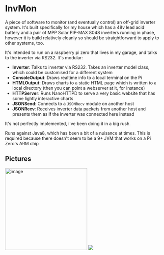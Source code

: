 # InvMon
A piece of software to monitor (and eventually control) an off-grid inverter system.  It's built specifically for my house which has a 48v lead acid battery and a pair of MPP Solar PIP-MAX 8048 inverters running in phase, however it is build relatively cleanly so should be straightforward to apply to other systems, too.

It's intended to run on a raspberry pi zero that lives in my garage, and talks to the inverter via RS232.  It's modular:

- **Inverter**: Talks to inverter via RS232.  Takes an inverter model class, which could be customised for a different system
- **ConsoleOutput**: Draws realtime info to a local terminal on the Pi
- **HTMLOutput**: Draws charts to a static HTML page which is written to a local directory (then you can point a webserver at it, for instance)
- **HTTPServer**: Runs NanoHTTPD to serve a very basic website that has some lightly interactive charts
- **JSONSend**: Connects to a `JSONRecv` module on another host
- **JSONRecv**: Receives inverter data packets from another host and presents them as if the inverter was connected here instead

It's not perfectly implemented, i've been doing it in a big rush.  

Runs against Java8, which has been a bit of a nuisance at times.  This is required because there doesn't seem to be a 9+ JVM that works on a Pi Zero's ARM chip

## Pictures
<img width="267" alt="image" src="https://user-images.githubusercontent.com/6278403/200788937-f9e8c9a8-c640-49dd-af00-deab42dc53db.png">
<img src="https://user-images.githubusercontent.com/6278403/204019426-03920192-5dfe-444d-8f91-70d9431a6be3.png">
